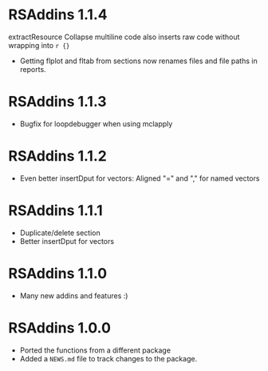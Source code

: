 # RSAddins 1.1.4

extractResource
Collapse multiline code also inserts raw code without wrapping into `r {}`
* Getting flplot and fltab from sections now renames files and file paths in reports.

# RSAddins 1.1.3

* Bugfix for loopdebugger when using mclapply

# RSAddins 1.1.2

* Even better insertDput for vectors: Aligned "=" and "," for named vectors

# RSAddins 1.1.1

* Duplicate/delete section
* Better insertDput for vectors


# RSAddins 1.1.0

* Many new addins and features :)

# RSAddins 1.0.0

* Ported the functions from a different package
* Added a `NEWS.md` file to track changes to the package.
